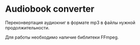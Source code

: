 # Audiobook converter

Переконвертация аудиокниг в формате mp3 в файлы нужной продолжительности.

Для работы необходимо наличие библитеки FFmpeg.